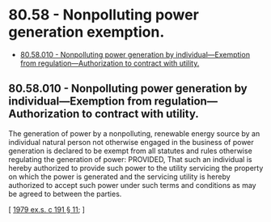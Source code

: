 # 80.58 - Nonpolluting power generation exemption.
* [80.58.010 - Nonpolluting power generation by individual—Exemption from regulation—Authorization to contract with utility.](#8058010---nonpolluting-power-generation-by-individualexemption-from-regulationauthorization-to-contract-with-utility)
## 80.58.010 - Nonpolluting power generation by individual—Exemption from regulation—Authorization to contract with utility.
The generation of power by a nonpolluting, renewable energy source by an individual natural person not otherwise engaged in the business of power generation is declared to be exempt from all statutes and rules otherwise regulating the generation of power: PROVIDED, That such an individual is hereby authorized to provide such power to the utility servicing the property on which the power is generated and the servicing utility is hereby authorized to accept such power under such terms and conditions as may be agreed to between the parties.

\[ [1979 ex.s. c 191 § 11](http://leg.wa.gov/CodeReviser/documents/sessionlaw/1979ex1c191.pdf?cite=1979%20ex.s.%20c%20191%20§%2011); \]


